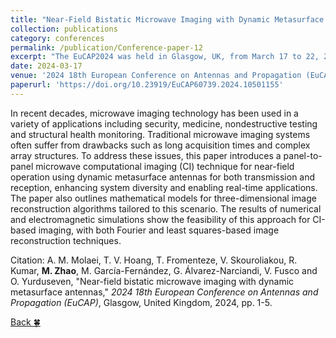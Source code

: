 ```yaml
---
title: "Near-Field Bistatic Microwave Imaging with Dynamic Metasurface Antennas"
collection: publications
category: conferences
permalink: /publication/Conference-paper-12
excerpt: "The EuCAP2024 was held in Glasgow, UK, from March 17 to 22, 2024."
date: 2024-03-17
venue: '2024 18th European Conference on Antennas and Propagation (EuCAP)'
paperurl: 'https://doi.org/10.23919/EuCAP60739.2024.10501155'
---
```


In recent decades, microwave imaging technology has been used in a variety of applications including security, medicine, nondestructive testing and structural health monitoring. Traditional microwave imaging systems often suffer from drawbacks such as long acquisition times and complex array structures. To address these issues, this paper introduces a panel-to-panel microwave computational imaging (CI) technique for near-field operation using dynamic metasurface antennas for both transmission and reception, enhancing system diversity and enabling real-time applications. The paper also outlines mathematical models for three-dimensional image reconstruction algorithms tailored to this scenario. The results of numerical and electromagnetic simulations show the feasibility of this approach for CI-based imaging, with both Fourier and least squares-based image reconstruction techniques.

Citation: A. M. Molaei, T. V. Hoang, T. Fromenteze, V. Skouroliakou, R. Kumar, **M. Zhao**, M. García-Fernández, G. Álvarez-Narciandi, V. Fusco and O. Yurduseven, &quot;Near-field bistatic microwave imaging with dynamic metasurface antennas,&quot; <i>2024 18th European Conference on Antennas and Propagation (EuCAP)</i>, Glasgow, United Kingdom, 2024, pp. 1-5.

[Back :four_leaf_clover:](../publications/)
